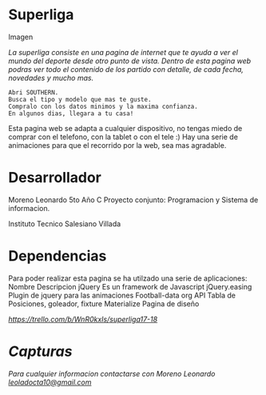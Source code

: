 
# Superliga

Imagen 

_La superliga consiste en una pagina de internet que te ayuda a ver el mundo del deporte desde otro punto de vista. Dentro de esta pagina web podras ver todo el contenido de los partido con detalle, de cada fecha, novedades y mucho mas._ 

    Abri SOUTHERN.
    Busca el tipo y modelo que mas te guste.
    Compralo con los datos minimos y la maxima confianza.
    En algunos dias, llegara a tu casa!

Esta pagina web se adapta a cualquier dispositivo, no tengas miedo de comprar con el telefono, con la tablet o con el tele :) Hay una serie de animaciones para que el recorrido por la web, sea mas agradable.

# Desarrollador
Moreno Leonardo
5to Año C
Proyecto conjunto: Programacion y Sistema de informacion.

Instituto Tecnico Salesiano Villada

# Dependencias

Para poder realizar esta pagina se ha utilzado una serie de aplicaciones:
Nombre 	                 Descripcion 
jQuery 	                 Es un framework de Javascript
jQuery.easing 	         Plugin de jquery para las animaciones
Football-data org API    Tabla de Posiciones, goleador, fixture
Materialize              Pagina de diseño 

<i Se utilizo Trello para el desarrollo de la pagina web.> https://trello.com/b/WnR0kxIs/superliga17-18

# Capturas



Para cualquier informacion contactarse con 
Moreno Leonardo
leoladocta10@gmail.com